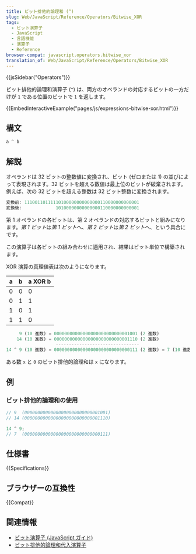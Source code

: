```yaml
---
title: ビット排他的論理和 (^)
slug: Web/JavaScript/Reference/Operators/Bitwise_XOR
tags:
  - ビット演算子
  - JavaScript
  - 言語機能
  - 演算子
  - Reference
browser-compat: javascript.operators.bitwise_xor
translation_of: Web/JavaScript/Reference/Operators/Bitwise_XOR
---
```

{{jsSidebar("Operators")}}

ビット排他的論理和演算子 (`^`) は、両方のオペランドの対応するビットの一方だけが `1` である位置のビットで `1` を返します。

{{EmbedInteractiveExample("pages/js/expressions-bitwise-xor.html")}}

## 構文

```js
a ^ b
```

## 解説

オペランドは 32 ビットの整数値に変換され、ビット (ゼロまたは 1) の並びによって表現されます。32 ビットを超える数値は最上位のビットが破棄されます。例えば、次の 32 ビットを超える整数は 32 ビット整数に変換されます。

```js
変換前: 11100110111110100000000000000110000000000001
変換後:             10100000000000000110000000000001
```

第 1 オペランドの各ビットは、第 2 オペランドの対応するビットと組みになります。*第 1 ビット*は*第 1 ビット*へ、*第 2 ビット*は*第 2 ビット*へ、という具合にです。

この演算子は各ビットの組み合わせに適用され、結果はビット単位で構築されます。

XOR 演算の真理値表は次のようになります。

| a   | b   | a XOR b |
| --- | --- | ------- |
| 0   | 0   | 0       |
| 0   | 1   | 1       |
| 1   | 0   | 1       |
| 1   | 1   | 0       |

```js
     9 (10 進数) = 00000000000000000000000000001001 (2 進数)
    14 (10 進数) = 00000000000000000000000000001110 (2 進数)
                   --------------------------------
14 ^ 9 (10 進数) = 00000000000000000000000000000111 (2 進数) = 7 (10 進数)
```

ある数 `x` と `0` のビット排他的論理和は `x` になります。

## 例

### ビット排他的論理和の使用

```js
// 9  (00000000000000000000000000001001)
// 14 (00000000000000000000000000001110)

14 ^ 9;
// 7  (00000000000000000000000000000111)
```

## 仕様書

{{Specifications}}

## ブラウザーの互換性

{{Compat}}

## 関連情報

- [ビット演算子 (JavaScript ガイド)](/ja/docs/Web/JavaScript/Guide/Expressions_and_Operators#ビット演算子)
- [ビット排他的論理和代入演算子](/ja/docs/Web/JavaScript/Reference/Operators/Bitwise_XOR_assignment)
